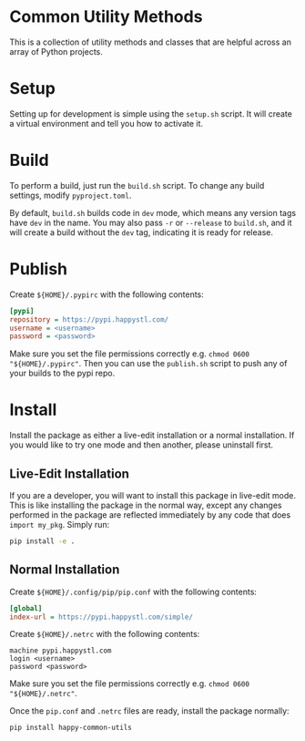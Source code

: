 # Common Utility Methods

This is a collection of utility methods and classes that are helpful across an array of Python projects.

# Setup

Setting up for development is simple using the `setup.sh` script. It will create a virtual environment and tell you how to activate it.

# Build

To perform a build, just run the `build.sh` script. To change any build settings, modify `pyproject.toml`.

By default, `build.sh` builds code in `dev` mode, which means any version tags have `dev` in the name. You may also pass `-r` or `--release` to `build.sh`, and it will create a build without the `dev` tag, indicating it is ready for release.

# Publish

Create `${HOME}/.pypirc` with the following contents:

```ini
[pypi]
repository = https://pypi.happystl.com/
username = <username>
password = <password>
```

Make sure you set the file permissions correctly e.g. `chmod 0600 "${HOME}/.pypirc"`. Then you can use the `publish.sh` script to push any of your builds to the pypi repo.

# Install

Install the package as either a live-edit installation or a normal installation. If you would like to try one mode and then another, please uninstall first.

## Live-Edit Installation

If you are a developer, you will want to install this package in live-edit mode. This is like installing the package in the normal way, except any changes performed in the package are reflected immediately by any code that does `import my_pkg`. Simply run:

```sh
pip install -e .
```

## Normal Installation

Create `${HOME}/.config/pip/pip.conf` with the following contents:

```ini
[global]
index-url = https://pypi.happystl.com/simple/
```

Create `${HOME}/.netrc` with the following contents:

    machine pypi.happystl.com
    login <username>
    password <password>

Make sure you set the file permissions correctly e.g. `chmod 0600 "${HOME}/.netrc"`.

Once the `pip.conf` and `.netrc` files are ready, install the package normally:

```sh
pip install happy-common-utils
```
